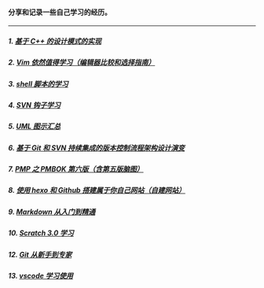 #### 分享和记录一些自己学习的经历。

---

##### 1. [基于 C++ 的设计模式的实现](/design_pattern)

##### 2. [Vim 依然值得学习（编辑器比较和选择指南）](/vim/vim_the_powerful_editor_you_need.md)

##### 3. [shell 脚本的学习](/shell)

##### 4. [SVN 钩子学习](/svn_hooks)

##### 5. [UML 图示汇总](/UML)

##### 6. [基于 Git 和 SVN 持续集成的版本控制流程架构设计演变](/version_flow_of_CI_on_git_and_svn)

##### 7. [PMP 之 PMBOK 第六版（含第五版脑图）](/PMP/README.md)

##### 8. [使用 hexo 和 Github 搭建属于你自己网站（自建网站）](/use_hexo_with_github_create_yourwebsit/use_hexo_with_github_create_yourwebsit.md)

##### 9. [Markdown 从入门到精通](/markdown/README.md)

##### 10. [Scratch 3.0 学习](/Scratch3.0)

##### 12. [Git 从新手到专家](/git/git_From_novice_to_master-print.md)

##### 13. [vscode 学习使用](/vscode)






